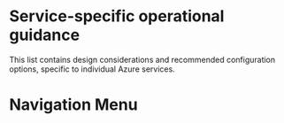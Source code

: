 # Service-specific operational guidance

This list contains design considerations and recommended configuration options, specific to individual Azure services.

# Navigation Menu